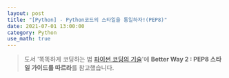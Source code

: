 ```yaml
---
layout: post
title: "[Python] - Python코드의 스타일을 통일하자!(PEP8)"
date: 2021-07-01 13:00:00
category: Python
use_math: true
---
```


> 도서 '똑똑하게 코딩하는 법 [파이썬 코딩의 기술](https://www.gilbut.co.kr/book/view?bookcode=BN002890)'에 **Better Way 2 : PEP8 스타일 가이드를 따르라**를 참고했습니다.

